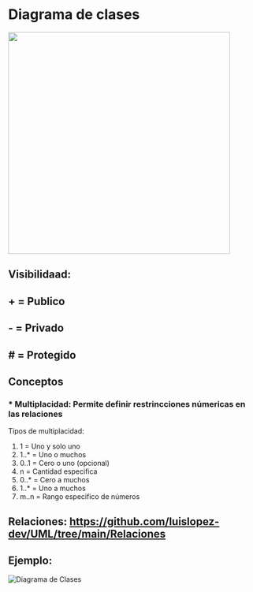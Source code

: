 # Diagrama de clases
<img src="https://github.com/luislopez-dev/UML-BPMN/assets/48783255/22449748-41f8-4c31-82ae-9c2127f33b8e" width="450">

## Visibilidaad:

## + = Publico
## - = Privado
## # = Protegido

## Conceptos

### * Multiplacidad: Permite definir restrincciones númericas en las relaciones
Tipos de multiplacidad:

1. 1 = Uno y solo uno
2. 1..* = Uno o muchos
3. 0..1 = Cero o uno (opcional)
4. n = Cantidad especifica
5. 0..* = Cero a muchos
6. 1..* = Uno a muchos
7. m..n = Rango especifico de números

## Relaciones: https://github.com/luislopez-dev/UML/tree/main/Relaciones

## Ejemplo:

![Diagrama de Clases](https://github.com/luislopez-dev/UML/assets/48783255/1470aa14-5491-4d2f-9fcd-b91a7c336be7)
